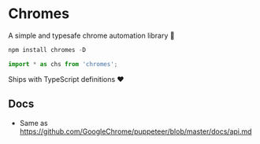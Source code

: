 # Chromes
A simple and typesafe chrome automation library 🌹

```js
npm install chromes -D
```

```js
import * as chs from 'chromes';
```

Ships with TypeScript definitions ❤️

## Docs 
* Same as https://github.com/GoogleChrome/puppeteer/blob/master/docs/api.md
